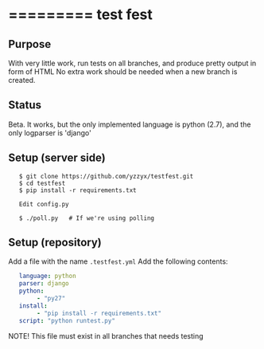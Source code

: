 
=========
test fest
=========

Purpose
-------
With very little work, run tests on all branches, and produce pretty output in form of HTML
No extra work should be needed when a new branch is created.

Status
------
Beta. It works, but the only implemented language is python (2.7),
and the only logparser is 'django'

Setup (server side)
-------------------
```
   $ git clone https://github.com/yzzyx/testfest.git
   $ cd testfest
   $ pip install -r requirements.txt

   Edit config.py

   $ ./poll.py   # If we're using polling
```

Setup (repository)
------------------

Add a file with the name `.testfest.yml`
Add the following contents:

```YAML
   language: python
   parser: django
   python:
        - "py27"
   install:
        - "pip install -r requirements.txt"
   script: "python runtest.py"
```

NOTE! This file must exist in all branches that needs testing
